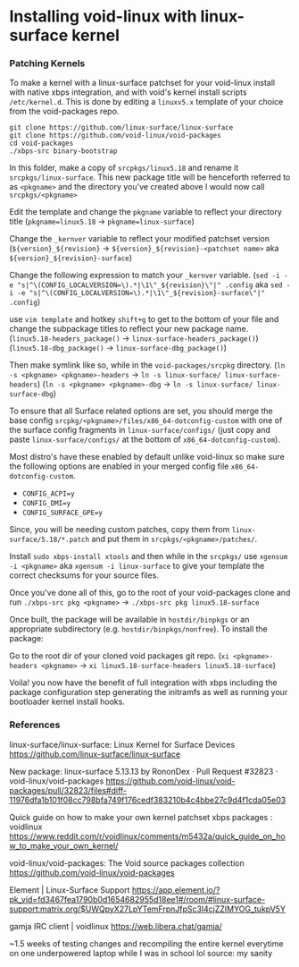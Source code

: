 # Installing void-linux with linux-surface kernel
### Patching Kernels
To make a kernel with a linux-surface patchset for your void-linux install with native xbps integration, and with void's kernel install scripts `/etc/kernel.d`. This is done by editing a `linuxv5.x` template of your choice from the void-packages repo.

```
git clone https://github.com/linux-surface/linux-surface
git clone https://github.com/void-linux/void-packages
cd void-packages
./xbps-src binary-bootstrap
```

In this folder, make a copy of `srcpkgs/linux5.18` and rename it `srcpkgs/linux-surface`. This new package title will be henceforth referred to as `<pkgname>` and the directory you've created above I would now call `srcpkgs/<pkgname>`

Edit the template and change the `pkgname` variable to reflect your directory title 
(`pkgname=linux5.18` -> `pkgname=linux-surface`)

Change the `_kernver` variable to reflect your modified patchset version
(`${version}_${revision}` -> `${version}_${revision}-<patchset name>` aka `${version}_${revision}-surface`)

Change the following expression to match your `_kernver` variable. 
(`sed -i -e "s|^\(CONFIG_LOCALVERSION=\).*|\1\"_${revision}\"|" .config` aka 
`sed -i -e "s|^\(CONFIG_LOCALVERSION=\).*|\1\"_${revision}-surface\"|" .config`)

use `vim template` and hotkey `shift+g` to get to the bottom of your file and  change the subpackage titles to reflect your new package name. 
(`linux5.18-headers_package()` -> `linux-surface-headers_package()`)
(`linux5.18-dbg_package()` -> `linux-surface-dbg_package()`)

Then make symlink like so, while in the `void-packages/srcpkg` directory.
(`ln -s <pkgname> <pkgname>-headers` -> `ln -s linux-surface/ linux-surface-headers`)
(`ln -s <pkgname> <pkgname>-dbg` -> `ln -s linux-surface/ linux-surface-dbg`)

To ensure that all Surface related options are set, you should merge the base config `srcpkg/<pkgname>/files/x86_64-dotconfig-custom` with one of the surface config fragments in `linux-surface/configs/` (just copy and paste `linux-surface/configs/` at the bottom of `x86_64-dotconfig-custom`). 

Most distro's have these enabled by default unlike void-linux so make sure the following options are enabled in your merged config file `x86_64-dotconfig-custom`.
- `CONFIG_ACPI=y`
- `CONFIG_DMI=y`
- `CONFIG_SURFACE_GPE=y`

Since, you will be needing custom patches, copy them from `linux-surface/5.18/*.patch` and put them in `srcpkgs/<pkgname>/patches/`.

Install `sudo xbps-install xtools` and then while in the `srcpkgs/` use `xgensum -i <pkgname>` aka `xgensum -i linux-surface` to give your template the correct checksums for your source files.

Once you've done all of this, go to the root of your void-packages clone and run `./xbps-src pkg <pkgname>` -> `./xbps-src pkg linux5.18-surface` 

Once built, the package will be available in `hostdir/binpkgs` or an appropriate subdirectory (e.g. `hostdir/binpkgs/nonfree`). To install the package:

Go to the root dir of your cloned void packages git repo.  (`xi <pkgname>-headers <pkgname>` -> `xi linux5.18-surface-headers linux5.18-surface`)

Voila! you now have the benefit of full integration with xbps including the package configuration step generating the initramfs as well as running your bootloader kernel install hooks.

### References
linux-surface/linux-surface: Linux Kernel for Surface Devices
https://github.com/linux-surface/linux-surface

New package: linux-surface 5.13.13 by RononDex · Pull Request #32823 · void-linux/void-packages
https://github.com/void-linux/void-packages/pull/32823/files#diff-11976dfa1b101f08cc798bfa749f176cedf383210b4c4bbe27c9d4f1cda05e03

Quick guide on how to make your own kernel patchset xbps packages : voidlinux
https://www.reddit.com/r/voidlinux/comments/m5432a/quick_guide_on_how_to_make_your_own_kernel/

void-linux/void-packages: The Void source packages collection
https://github.com/void-linux/void-packages

Element | Linux-Surface Support
https://app.element.io/?pk_vid=fd3467fea1790b0d1654682955d18ee1#/room/#linux-surface-support:matrix.org/$UWQpyX27LpYTemFrpnJfpSc3l4cjZZIMYOG_tukpV5Y

gamja IRC client | voidlinux
https://web.libera.chat/gamja/

~1.5 weeks of testing changes and recompiling the entire kernel everytime on one underpowered laptop while I was in school lol
source: my sanity
